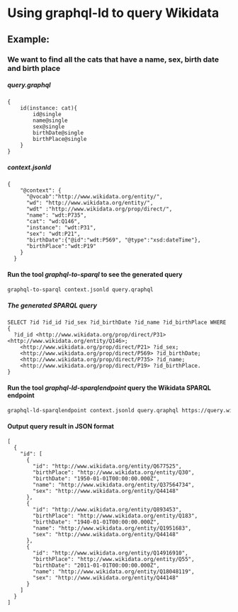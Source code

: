 # Using graphql-ld to query Wikidata
## Example:
### We want to find all the cats that have a name, sex, birth date and birth place
##### query.graphql
    {
        id(instance: cat){
            id@single
            name@single
            sex@single
            birthDate@single
            birthPlace@single
        }
    }

##### context.jsonld
    {
        "@context": {
          "@vocab":"http://www.wikidata.org/entity/",
          "wd": "http://www.wikidata.org/entity/",
          "wdt" :"http://www.wikidata.org/prop/direct/",
          "name": "wdt:P735",
          "cat": "wd:Q146",
          "instance": "wdt:P31",
          "sex": "wdt:P21",
          "birthDate":{"@id":"wdt:P569", "@type":"xsd:dateTime"},
          "birthPlace":"wdt:P19"
        }
      }
      
#### Run the tool ***graphql-to-sparql*** to see the generated query
```sh
graphql-to-sparql context.jsonld query.qraphql
```
##### The generated SPARQL query
    SELECT ?id ?id_id ?id_sex ?id_birthDate ?id_name ?id_birthPlace WHERE {
      ?id_id <http://www.wikidata.org/prop/direct/P31> <http://www.wikidata.org/entity/Q146>;
        <http://www.wikidata.org/prop/direct/P21> ?id_sex;
        <http://www.wikidata.org/prop/direct/P569> ?id_birthDate;
        <http://www.wikidata.org/prop/direct/P735> ?id_name;
        <http://www.wikidata.org/prop/direct/P19> ?id_birthPlace.
    }
    
    
#### Run the tool ***graphql-ld-sparqlendpoint*** query the Wikidata SPARQL endpoint
```sh
graphql-ld-sparqlendpoint context.jsonld query.qraphql https://query.wikidata.org/sparql
```
#### Output query result in JSON format
    [
      {
        "id": [
          {
            "id": "http://www.wikidata.org/entity/Q677525",
            "birthPlace": "http://www.wikidata.org/entity/Q30",
            "birthDate": "1950-01-01T00:00:00.000Z",
            "name": "http://www.wikidata.org/entity/Q37564734",
            "sex": "http://www.wikidata.org/entity/Q44148"
          },
          {
            "id": "http://www.wikidata.org/entity/Q893453",
            "birthPlace": "http://www.wikidata.org/entity/Q183",
            "birthDate": "1940-01-01T00:00:00.000Z",
            "name": "http://www.wikidata.org/entity/Q1951683",
            "sex": "http://www.wikidata.org/entity/Q44148"
          },
          {
            "id": "http://www.wikidata.org/entity/Q14916910",
            "birthPlace": "http://www.wikidata.org/entity/Q55",
            "birthDate": "2011-01-01T00:00:00.000Z",
            "name": "http://www.wikidata.org/entity/Q18048119",
            "sex": "http://www.wikidata.org/entity/Q44148"
          }
        ]
      }
    ]



